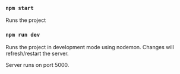 ### `npm start`

Runs the project

### `npm run dev`

Runs the project in development mode using nodemon. Changes will refresh/restart the server.

Server runs on port 5000.
